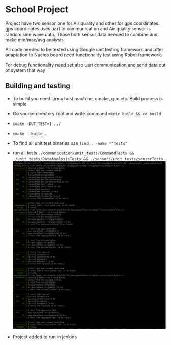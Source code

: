 # School Project
Project have two sensor one for Air quality and other for gps coordinates.
gps coordinates uses uart to communication and Air quality sensor is random sine wave data.
Those both sensor data needed to combine and make min/max/avg analysis.

All code needed to be tested using Google unit testing framework and after adaptation to Nucleo board need functionality
test using Robot framework.

For debug functionality need set also uart communication and send data out of system that way

## Building and testing
* To build you need Linux host machine, cmake, gcc etc. Build process is simple
* Go source directory root and write command `mkdir build && cd build`
* `cmake -DUT_TEST=1 ../`
* `cmake --build .`
* To find all unit test binaries use `find . -name *"Tests"`
* run all tests `./communication/unit_tests/CommandTests && ./unit_tests/DataAnalysisTests && ./sensors/unit_tests/sensorTests`
![alt](unitTest.png)

* Project added to run in jenkins